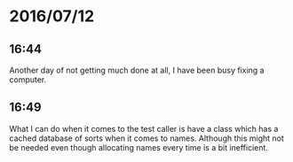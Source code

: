 # 2016/07/12

## 16:44

Another day of not getting much done at all, I have been busy fixing a
computer.

## 16:49

What I can do when it comes to the test caller is have a class which has a
cached database of sorts when it comes to names. Although this might not be
needed even though allocating names every time is a bit inefficient.

